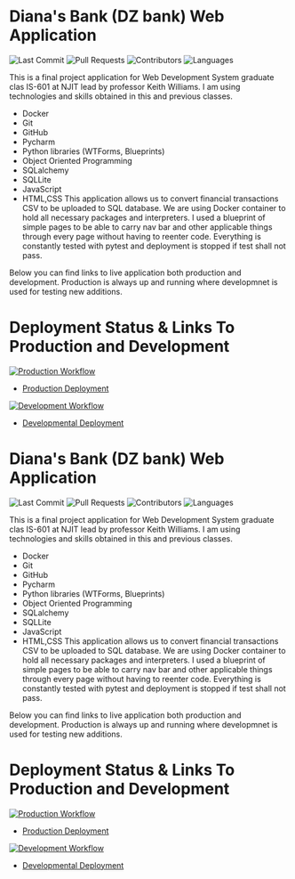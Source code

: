 # Diana's Bank (DZ bank) Web Application

![Last Commit](https://img.shields.io/github/last-commit/DianaZawislak/My-Bank---IS601?style=plastic)
![Pull Requests](https://img.shields.io/github/issues-pr/DianaZawislak/My-Bank---IS601?style=plastic)
![Contributors](https://img.shields.io/github/contributors/DianaZawislak/My-Bank---IS601?style=plastic)
![Languages](https://img.shields.io/github/languages/count/DianaZawislak/My-Bank---IS601?style=plastic) 

This is a final project application for Web Development System graduate clas IS-601 at NJIT lead by professor Keith Williams.
I am using technologies and skills obtained in this and previous classes.
* Docker
* Git
* GitHub
* Pycharm
* Python libraries (WTForms, Blueprints)
* Object Oriented Programming
* SQLalchemy
* SQLLite
* JavaScript
* HTML,CSS
This application allows us to convert financial transactions CSV to be uploaded to SQL database. We are using Docker container to hold all necessary packages and interpreters.
I used a blueprint of simple pages to be able to carry nav bar and other applicable things through every page without having to reenter code.
Everything is constantly tested with pytest and deployment is stopped if test shall not pass. 

Below you can find links to live application both production and development. Production is always up and running where developmnet is used for testing new additions.

# Deployment Status & Links To Production and Development

[![Production Workflow](https://img.shields.io/github/workflow/status/DianaZawislak/My-Bank---IS601/Production?label=Producation&logo=Github)](https://github.com/DianaZawislak/My-Bank---IS601/actions/workflows/prod.yml)

* [Production Deployment](https://mybank-prod.herokuapp.com/)


[![Development Workflow](https://img.shields.io/github/workflow/status/DianaZawislak/My-Bank---IS601/Development?label=Development&logo=Github)](https://github.com/DianaZawislak/My-Bank---IS601/actions/workflows/dev.yml)

* [Developmental Deployment](https://mybank-dev.herokuapp.com/)
# Diana's Bank (DZ bank) Web Application

![Last Commit](https://img.shields.io/github/last-commit/DianaZawislak/My-Bank---IS601?style=plastic)
![Pull Requests](https://img.shields.io/github/issues-pr/DianaZawislak/My-Bank---IS601?style=plastic)
![Contributors](https://img.shields.io/github/contributors/DianaZawislak/My-Bank---IS601?style=plastic)
![Languages](https://img.shields.io/github/languages/count/DianaZawislak/My-Bank---IS601?style=plastic) 

This is a final project application for Web Development System graduate clas IS-601 at NJIT lead by professor Keith Williams.
I am using technologies and skills obtained in this and previous classes.
* Docker
* Git
* GitHub
* Pycharm
* Python libraries (WTForms, Blueprints)
* Object Oriented Programming
* SQLalchemy
* SQLLite
* JavaScript
* HTML,CSS
This application allows us to convert financial transactions CSV to be uploaded to SQL database. We are using Docker container to hold all necessary packages and interpreters.
I used a blueprint of simple pages to be able to carry nav bar and other applicable things through every page without having to reenter code.
Everything is constantly tested with pytest and deployment is stopped if test shall not pass. 

Below you can find links to live application both production and development. Production is always up and running where developmnet is used for testing new additions.

# Deployment Status & Links To Production and Development

[![Production Workflow](https://img.shields.io/github/workflow/status/DianaZawislak/My-Bank---IS601/Production?label=Producation&logo=Github)](https://github.com/DianaZawislak/My-Bank---IS601/actions/workflows/prod.yml)

* [Production Deployment](https://mybank-prod.herokuapp.com/)


[![Development Workflow](https://img.shields.io/github/workflow/status/DianaZawislak/My-Bank---IS601/Development?label=Development&logo=Github)](https://github.com/DianaZawislak/My-Bank---IS601/actions/workflows/dev.yml)

* [Developmental Deployment](https://mybank-dev.herokuapp.com/)
